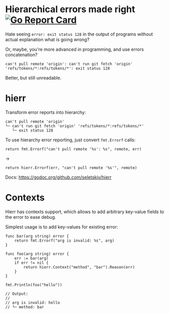 # Hierarchical errors made right [![Go Report Card](https://goreportcard.com/badge/github.com/seletskiy/hierr)](https://goreportcard.com/report/github.com/seletskiy/hierr)

Hate seeing `error: exit status 128` in the output of programs without actual
explanation what is going wrong?

Or, maybe, you're more advanced in programming, and use errors concatenation?

```
can't pull remote 'origin': can't run git fetch 'origin' 'refs/tokens/*:refs/tokens/*': exit status 128
```

Better, but still unreadable.

# hierr

Transform error reports into hierarchy:

```
can't pull remote 'origin'
└─ can't run git fetch 'origin' 'refs/tokens/*:refs/tokens/*'
   └─ exit status 128
```

To use hierarchy error reporting, just convert `fmt.Errorf` calls:

```
return fmt.Errorf("can't pull remote '%s': %s", remote, err)
```

→

```
return hierr.Errorf(err, "can't pull remote '%s'", remote)
```

Docs: https://godoc.org/github.com/seletskiy/hierr

# Contexts

Hierr has contexts support, which allows to add arbitrary key-value fields
to the error to ease debug.

Simplest usage is to add key-values for existing error:

```
func bar(arg string) error {
    return fmt.Errorf("arg is invalid: %s", arg)
}

func foo(arg string) error {
    err := bar(arg)
    if err != nil {
        return hierr.Context("method", "bar").Reason(err)
    }
}

fmt.Println(foo("hello"))

// Output:
//
// arg is invalid: hello
// └─ method: bar
```
